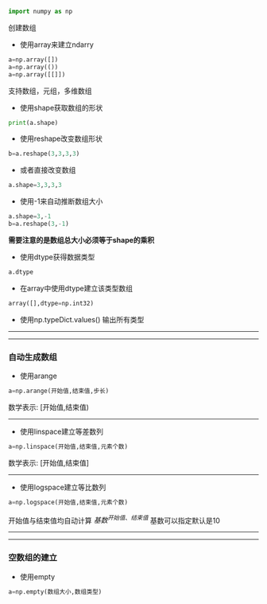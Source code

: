 ```python
import numpy as np
```
创建数组

- 使用array来建立ndarry
```py
a=np.array([])
a=np.array(())
a=np.array([[]])
```
支持数组，元组，多维数组
- 使用shape获取数组的形状
```py
print(a.shape)
```
- 使用reshape改变数组形状
```py
b=a.reshape(3,3,3,3)
```
- 或者直接改变数组
```py
a.shape=3,3,3,3
```
- 使用-1来自动推断数组大小
```py
a.shape=3,-1
b=a.reshape(3,-1)
```
<b> 需要注意的是数组总大小必须等于shape的乘积</b>
- 使用dtype获得数据类型
```py
a.dtype
```
- 在array中使用dtype建立该类型数组
```py
array([],dtype=np.int32)
```
- 使用np.typeDict.values() 输出所有类型
---
---
### 自动生成数组
- 使用arange
```py
a=np.arange(开始值,结束值,步长)
```
数学表示: [开始值,结束值)

------
- 使用linspace建立等差数列
```py
a=np.linspace(开始值,结束值,元素个数)
```
数学表示: [开始值,结束值]

----
- 使用logspace建立等比数列
```py
a=np.logspace(开始值,结束值,元素个数)
```
开始值与结束值均自动计算 $基数^{开始值、结束值}$
基数可以指定默认是10

---
---
### 空数组的建立
- 使用empty
```py
a=np.empty(数组大小,数组类型)
```
